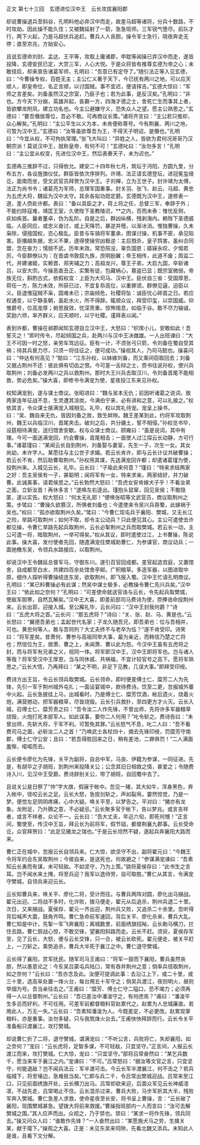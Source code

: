 正文 第七十三回　玄德进位汉中王　云长攻拔襄阳郡 

却说曹操退兵至斜谷，孔明料他必弃汉中而走，故差马超等诸将，分兵十数路，不时攻劫。因此操不能久住；又被魏延射了一箭，急急班师。三军锐气堕尽。前队才行，两下火起，乃是马超伏兵追赶。曹兵人人丧胆。操令军士急行，晓夜奔走无停；直至京兆，方始安心。

且说玄德命刘封、孟达、王平等，攻取上庸诸郡，申耽等闻操已弃汉中而走，遂皆投降，玄德安民已定，大赏三军，人心大悦。于是众将皆有推尊玄德为帝之心；未敢径启，却来禀告诸葛军师，孔明曰：“吾意已有定夺了。”随引法正等入见玄德，曰：“今曹操专权，百姓无主；主公仁义著于天下，今已抚有两川之地，可以应天顺人，即皇帝位，名正言顺，以讨国贼。事不宜迟，便请择吉。”玄德大惊曰：“军师之言差矣。刘备虽然汉之宗室，乃臣子也；若为此事，是反汉矣。”孔明曰：“非也。方今天下分崩，英雄并起，各霸一方，四海才德之士，舍死亡生而事其上者，皆欲攀龙附凤，建立功名也。今主公避嫌守义，恐失众人之望。愿主公熟思之。”玄德曰：“要吾僭居尊位，吾必不敢。可再商议长策。”诸将齐言曰：“主公若只推却，众心解矣。”孔明曰：“主公平生以义为本，未肯便称尊号。今有荆襄、两川之地，可暂为汉中王。”玄德曰：“汝等虽欲尊吾为王，不得天子明诏，是僭也。”孔明曰：“今宜从权，不可拘执常理。”张飞大叫曰：“异姓之人，皆欲为君何况哥哥乃汉朝宗派！莫说汉中王，就称皇帝，有何不可！”玄德叱曰：“汝勿多言！”孔明曰：“主公宜从权变，先进位汉中王，然后表奏天子，未为迟也。”

玄德再三推辞不过，只得依允。建安二十四年秋七月，筑坛于沔阳，方圆九里，分布五方，各设旌旗仪仗。群臣皆依次序排列。许靖、法正请玄德登坛，进冠冕玺绶讫，面南而坐，受文武官员拜贺为汉中王。子刘禅，立为王世子。封许靖为太傅，法正为尚书令；诸葛亮为军师，总理军国重事。封关羽、张飞、赵云、马超、黄忠为五虎大将，魏延为汉中太守。其余各拟功勋定爵。玄德既为汉中王，遂修表一道，差人赍赴许都。表曰：“备以具臣之才，荷上将之任，总督三军，奉辞于外；不能扫除寇难，靖匡王室，久使陛下圣教陵迟，**之内，否而未泰：惟忧反侧，疢如疾首。曩者董卓，伪为乱阶。自是之后，群凶纵横，残剥海内。赖陛下圣德威临，人臣同应，或忠义奋讨，或上天降罚，暴逆并殪，以渐冰消。惟独曹操，久未枭除，侵擅国权，恣心极乱。臣昔与车骑将军董承，图谋讨操，机事不密，承见陷害。臣播越失据，忠义不果，遂得使操穷凶极逆：主后戮杀，皇子鸩害。虽纠合同盟，念在奋力；懦弱不武，历年未效。常恐殒没，辜负国恩；寤寐永叹，夕惕若厉。今臣群僚以为：在昔虞书敦叙九族，庶明励翼；帝王相传，此道不废；周监二代，并建诸姬，实赖晋、郑夹辅之力；高祖龙兴，尊王子弟，大启九国，卒斩诸吕，以安大宗。今操恶直丑正，实繁有徒，包藏祸心，篡盗已显；既宗室微弱，帝族无位，斟酌古式，依假权宜：上臣为大司马、汉中王。臣伏自三省：受国厚恩，荷任一方，陈力未效，所获已过，不宜复忝高位，以重罪谤。群僚见逼，迫臣以义。臣退惟寇贼不枭，国难未已；宗庙倾危，社稷将坠：诚臣忧心碎首之日。若应权通变，以宁静圣朝，虽赴水火，所不得辞。辄顺众议，拜受印玺，以崇国威。仰惟爵号，位高宠厚；俯思报效，忧深责重。惊怖惕息，如临于谷。敢不尽力输诚，奖励六师，率齐群义，应天顺时，以宁社稷。谨拜表以闻。”

表到许都，曹操在邺郡闻知玄德自立汉中王，大怒曰：“织席小儿，安敢如此！吾誓灭之！”即时传令，尽起倾国之兵，赴两川与汉中王决雌雄。一人出班谏曰：“大王不可因一时之怒，亲劳车驾远征。臣有一计，不须张弓只箭，令刘备在蜀自受其祸；待其兵衰力尽，只须一将往征之，便可成功。”操视其人，乃司马懿也。操喜问曰：“仲达有何高见？”懿曰：“江东孙权，以妹嫁刘备，而又乘间窃取回去；刘备又据占荆州不还：彼此俱有切齿之恨。今可差一舌辩之士，赍书往说孙权，使兴兵取荆州；刘备必发两川之兵以救荆州。那时大王兴兵去取汉川，令刘备首尾不能相救，势必危矣。”操大喜，即修书令满宠为使，星夜投江东来见孙权。

权知满宠到，遂与谋士商议。张昭进曰：“魏与吴本无仇；前因听诸葛之说词，致两家连年征战不息，生灵遭其涂炭。今满伯宁来，必有讲和之意，可以礼接之。”权依其言，令众谋士接满宠入城相见。礼毕，权以宾礼待宠。宠呈上操书，曰：“吴、魏自来无仇，皆因刘备之故，致生衅隙。魏王差某到此，约将军攻取荆州，魏王以兵临汉川，首尾夹击。破刘之后，共分疆土，誓不相侵。”孙权览书毕，设筵相待满宠，送归馆舍安歇。权与众谋士商议。顾雍曰：“虽是说词，其中有理。今可一面送满宠回，约会曹操，首尾相击；一面使人过江探云长动静，方可行事。”诸葛瑾曰：“某闻云长自到荆州，刘备娶与妻室，先生一子，次生一女。其女尚幼，未许字人。某愿往与主公世子求婚。若云长肯许，即与云长计议共破曹操；若云长不肯，然后助曹取荆州。”孙权用其谋，先送满宠回许都；却遣诸葛瑾为使，投荆州来。入城见云长，礼毕。云长曰：“子瑜此来何意？”瑾曰：“特来求结两家之好：吾主吴侯有一子，甚聪明；闻将军有一女，特来求亲。两家结好，并力破曹。此诚美事，请君侯思之。”云长勃然大怒曰：“吾虎女安肯嫁犬子乎！不看汝弟之面，立斩汝首！再休多言！”遂唤左右逐出。瑾抱头鼠窜，回见吴侯；不敢隐匿，遂以实告。权大怒曰：“何太无礼耶！”便唤张昭等文武官员，商议取荆州之策。步骘曰：“曹操久欲篡汉，所惧者刘备也；今遣使来令吴兴兵吞蜀，此嫁祸于吴也。”权曰：“孤亦欲取荆州久矣。”骘曰：“今曹仁现屯兵于襄阳、樊城，又无长江之险，旱路可取荆州；如何不取，却令主公动兵？只此便见其心。主公可遣使去许都见操，令曹仁旱路先起兵取荆州，云长必掣荆州之兵而取樊城。若云长一动，主公可遣一将，暗取荆州，一举可得矣。”权从其议，即时遣使过江，上书曹操，陈说此事。操大喜，发付使者先回，随遣满宠往樊城助曹仁，为参谋官，商议动兵；一面驰檄东吴，令领兵水路接应，以取荆州。

却说汉中王令魏延总督军马，守御东川。遂引百官回成都。差官起造宫庭，又置馆舍，自成都至白水，共建四百余处馆舍亭邮。广积粮草。多造军器，以图进取中原。细作人探听得曹操结连东吴，欲取荆州，即飞报入蜀。汉中王忙请孔明商议。孔明曰：“某已料曹操必有此谋；然吴中谋士极多，必教操令曹仁先兴兵矣。”汉中王曰：“依此如之奈何？”孔明曰：“可差使命就送官诰与云长，令先起兵取樊城，使敌军胆寒，自然瓦解矣。”汉中王大喜，即差前部司马费诗为使，赍捧诰命投荆州来。云长出郭，迎接入城。至公廨礼毕，云长问曰：“汉中王封我何爵？”诗曰：“五虎大将之首。”云长问：“那五虎将？”诗曰：“关、张、赵、马、黄是也。”云长怒曰：“翼德吾弟也；孟起世代名家；子龙久随吾兄，即吾弟也：位与吾相并，可也。黄忠何等人，敢与吾同列？大丈夫终不与老卒为伍？”遂不肯受印。诗笑曰：“将军差矣。昔萧何、曹参与高祖同举大事，最为亲近，而韩信乃楚之亡将也；然信位为王，居萧、曹之上，未闻萧、曹以此为怨。今汉中王虽有五虎将之封，而与将军有兄弟之义，视同一体。将军即汉中王，汉中王即将军也。岂与诸人等哉？将军受汉中王厚恩，当与同休戚、共祸福，不宜计较官号之高下。愿将军熟思之。”云长大悟，乃再拜曰：“某之不明，非足下见教，几误大事。”即拜受印绶。

费诗方出王旨，令云长领兵取樊城。云长领命，即时便差傅士仁、糜芳二人为先锋，先引一军于荆州城外屯扎；一面设宴城中，款待费诗。饮至二更，忽报城外寨中火起。云长急披挂上马，出城看时，乃是傅士仁、糜芳饮酒，帐后遗火，烧着火炮，满营撼动，把军器粮草，尽皆烧毁。云长引兵救扑，至四更方才火灭。云长入城，召傅士仁、糜芳责之曰：“吾令汝二人作先锋，不曾出师，先将许多军器粮草烧毁，火炮打死本部军人。如此误事，要你二人何用？”叱令斩之。费诗告曰：“未曾出师，先斩大将，于军不利。可暂免其罪。”云长怒气不息，叱二人曰：“吾不看费司马之面，必斩汝二人之首！”乃唤武士各杖四十，摘去先锋印绶，罚糜芳守南郡，傅士仁守公安；且曰：“若吾得胜回来之日，稍有差池，二罪俱罚！”二人满面羞惭，喏喏而去。

云长便令廖化为先锋，关平为副将，自总中军，马良、伊籍为参谋，一同征进。先是，有胡华之子胡班，到荆州来投降关公；公念其旧日相救之情，甚爱之；令随费诗入川，见汉中王受爵。费诗辞别关公，带了胡班，自回蜀中去了。

且说关公是日祭了“帅”字大旗，假寐于帐中。忽见一猪，其大如牛，浑身黑色，奔入帐中，径咬云长之足。云长大怒，急拔剑斩之，声如裂帛。霎然惊觉，乃是一梦。便觉左足阴阴疼痛，心中大疑。唤关平至，以梦告之。平对曰：“猪亦有龙象。龙附足，乃升腾之意，不必疑忌。”云长聚多官于帐下，告以梦兆。或言吉祥者，或言不祥者，众论不一。云长曰：“吾大丈夫，年近六旬，即死何憾！”正言间，蜀使至，传汉中王旨，拜云长为前将军，假节钺，都督荆襄九郡事。云长受命讫，众官拜贺曰：“此足见猪龙之瑞也。”于是云长坦然不疑，遂起兵奔襄阳大路而来。

曹仁正在城中，忽报云长自领兵来。仁大惊，欲坚守不出，副将翟元曰：“今魏王令将军约会东吴取荆州；今彼自来，是送死也，何故避之！”参谋满宠谏曰：“吾素知云长勇而有谋，未可轻敌。不如坚守，乃为上策。”骁将夏侯存曰：“此书生之言耳。岂不闻水来土掩，将至兵迎？我军以逸待劳，自可取胜。”曹仁从其言，令满宠守樊城，自领兵来迎云长。

云长知曹兵来，唤关平、廖化二将，受计而往。与曹兵两阵对圆，廖化出马搦战。翟元出迎。二将战不多时，化诈败，拨马便走，翟元从后追杀，荆州兵退二十里。次日，又来搦战。夏侯存、翟元一齐出迎，荆州兵又败，又追杀二十余里。忽听得背后喊声大震，鼓角齐鸣。曹仁急命前军速回，背后关平、廖化杀来，曹兵大乱。曹仁知是中计，先掣一军飞奔襄阳；离城数里，前面绣旗招飐，云长勒马横刀，拦住去路。曹仁胆战心惊，不敢交锋，望襄阳斜路而走。云长不赶。须臾，夏侯存军至，见了云长，大怒，便与云长交锋，只一合，被云长砍死。翟元便走，被关平赶上，一刀斩之。乘势追杀，曹兵大半死于襄江之中。曹仁退守樊城。

云长得了襄阳，赏军抚民。随军司马王甫曰：“将军一鼓而下襄阳，曹兵虽然丧胆，然以愚意论之：今东吴吕蒙屯兵陆口，常有吞并荆州之意；倘率兵径取荆州，如之奈何？”云长曰：“吾亦念及此。汝便可提调此事：去沿江上下，或二十里，或三十里，选高阜处置一烽火台，每台用五十军守之；倘吴兵渡江，夜则明火，昼则举烟为号。吾当亲往击之。”王甫曰：“糜芳、傅士仁守二隘口，恐不竭力；必须再得一人以总督荆州。”云长曰：“吾已差治中潘浚守之，有何虑焉？”甫曰：“潘浚平生多忌而好利，不可任用。可差军前都督粮料官赵累代之。赵累为人忠城廉直。若用此人，万无一失。”云长曰：“吾素知潘浚为人。今既差定，不必更改。赵累现掌粮料，亦是重事。汝勿多疑，只与我筑烽火台去。”王甫怏怏拜辞而行。云长令关平准备船只渡襄江，攻打樊城。

却说曹仁折了二将，退守樊城，谓满宠曰：“不听公言，兵败将亡，失却襄阳，如之奈何？”宠曰：“云长虎将，足智多谋，不可轻敌，只宜坚守。”正言间，人报云长渡江而来，攻打樊城。仁大惊，宠曰：“只宜坚守。”部将吕常奋然曰：“某乞兵数千，愿当来军于襄江之内。”宠谏曰：“不可。”吕常怒曰：“据汝等文官之言，只宜坚守，何能退敌？岂不闻兵法云：军半渡可击。今云长军半渡襄江，何不击之？若兵临城下，将至壕边，急难抵当矣。”仁即与兵二千，令吕常出樊城迎战。吕常来至江口，只见前面绣旗开处，云长横刀出马。吕常却欲来迎，后面众军见云长神威凛凛，不战先走，吕常喝止不住。云长混杀过来，曹兵大败，马步军折其大半，残败军奔入樊城。曹仁急差人求救，使命星夜至长安，将书呈上曹操，言：“云长破了襄阳，现围樊城甚急。望拨大将前来救援。”曹操指班部内一人而言曰：“汝可去解樊城之围。”其人应声而出。众视之，乃于禁也。禁曰：“某求一将作先锋，领兵同去。”操又问众人曰：“谁敢作先锋？”一人奋然出曰：“某愿施犬马之劳，生擒关某，献于麾下。”操观之大喜。正是：未见东吴来伺隙，先看北魏又添兵。未知此人是谁，且看下文分解。

